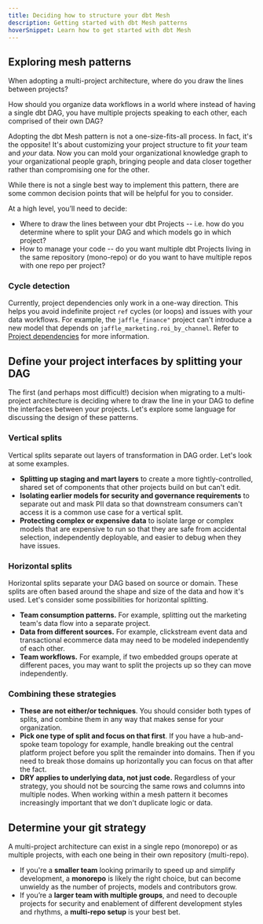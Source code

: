 ```yaml
---
title: Deciding how to structure your dbt Mesh
description: Getting started with dbt Mesh patterns
hoverSnippet: Learn how to get started with dbt Mesh
---
```

## Exploring mesh patterns

When adopting a multi-project architecture, where do you draw the lines between projects?

How should you organize data workflows in a world where instead of having a single dbt DAG, you have multiple projects speaking to each other, each comprised of their own DAG?

Adopting the dbt Mesh pattern is not a one-size-fits-all process. In fact, it's the opposite! It's about customizing your project structure to fit _your_ team and _your_ data. Now you can mold your organizational knowledge graph to your organizational people graph, bringing people and data closer together rather than compromising one for the other.

While there is not a single best way to implement this pattern, there are some common decision points that will be helpful for you to consider.

At a high level, you’ll need to decide:

- Where to draw the lines between your dbt Projects -- i.e. how do you determine where to split your DAG and which models go in which project?
- How to manage your code -- do you want multiple dbt Projects living in the same repository (mono-repo) or do you want to have multiple repos with one repo per project?

### Cycle detection

Currently, project dependencies only work in a one-way direction. This helps you avoid indefinite project `ref` cycles (or loops) and issues with your data workflows. For example, the `jaffle_finance"` project can't introduce a new model that depends on `jaffle_marketing.roi_by_channel`. Refer to [Project dependencies](/docs/collaborate/govern/project-dependencies#:~:text=...-,Cycle%20detection%3A,-Currently%2C%20%22project%22%20dependencies) for more information. 

## Define your project interfaces by splitting your DAG

The first (and perhaps most difficult!) decision when migrating to a multi-project architecture is deciding where to draw the line in your DAG to define the interfaces between your projects. Let's explore some language for discussing the design of these patterns.

### Vertical splits

Vertical splits separate out layers of transformation in DAG order. Let's look at some examples.

- **Splitting up staging and mart layers** to create a more tightly-controlled, shared set of components that other projects build on but can't edit.
- **Isolating earlier models for security and governance requirements** to separate out and mask PII data so that downstream consumers can't access it is a common use case for a vertical split.
- **Protecting complex or expensive data** to isolate large or complex models that are expensive to run so that they are safe from accidental selection, independently deployable, and easier to debug when they have issues.

### Horizontal splits

Horizontal splits separate your DAG based on source or domain. These splits are often based around the shape and size of the data and how it's used. Let's consider some possibilities for horizontal splitting.

- **Team consumption patterns.** For example, splitting out the marketing team's data flow into a separate project.
- **Data from different sources.** For example, clickstream event data and transactional ecommerce data may need to be modeled independently of each other.
- **Team workflows.** For example, if two embedded groups operate at different paces, you may want to split the projects up so they can move independently.

### Combining these strategies

- **These are not either/or techniques**. You should consider both types of splits, and combine them in any way that makes sense for your organization.
- **Pick one type of split and focus on that first**. If you have a hub-and-spoke team topology for example, handle breaking out the central platform project before you split the remainder into domains. Then if you need to break those domains up horizontally you can focus on that after the fact.
- **DRY applies to underlying data, not just code.** Regardless of your strategy, you should not be sourcing the same rows and columns into multiple nodes. When working within a mesh pattern it becomes increasingly important that we don't duplicate logic or data.

## Determine your git strategy

A multi-project architecture can exist in a single repo (monorepo) or as multiple projects, with each one being in their own repository (multi-repo).

- If you're a **smaller team** looking primarily to speed up and simplify development, a **monorepo** is likely the right choice, but can become unwieldy as the number of projects, models and contributors grow.
- If you’re a **larger team with multiple groups**, and need to decouple projects for security and enablement of different development styles and rhythms, a **multi-repo setup** is your best bet.
